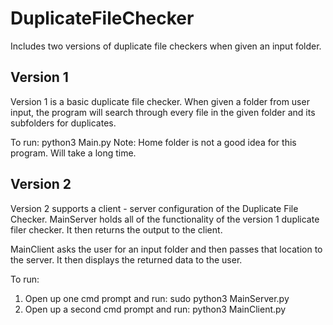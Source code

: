 # DuplicateFileChecker
Includes two versions of duplicate file checkers when given an input folder.

## Version 1
Version 1 is a basic duplicate file checker. 
When given a folder from user input, the program will search through every file in the given folder and its subfolders for duplicates.

To run: python3 Main.py
Note: Home folder is not a good idea for this program. Will take a long time.

## Version 2
Version 2 supports a client - server configuration of the Duplicate File Checker.
MainServer holds all of the functionality of the version 1 duplicate filer checker. It then returns the output to the client.

MainClient asks the user for an input folder and then passes that location to the server. It then displays the returned data to the user.

To run:
1. Open up one cmd prompt and run: sudo python3 MainServer.py
2. Open up a second cmd prompt and run: python3 MainClient.py

